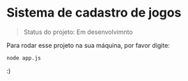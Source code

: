 # Sistema de cadastro de jogos

> Status do projeto: Em desenvolvimnto

Para rodar esse projeto na sua máquina, por favor digite:

```
node app.js
```

:)